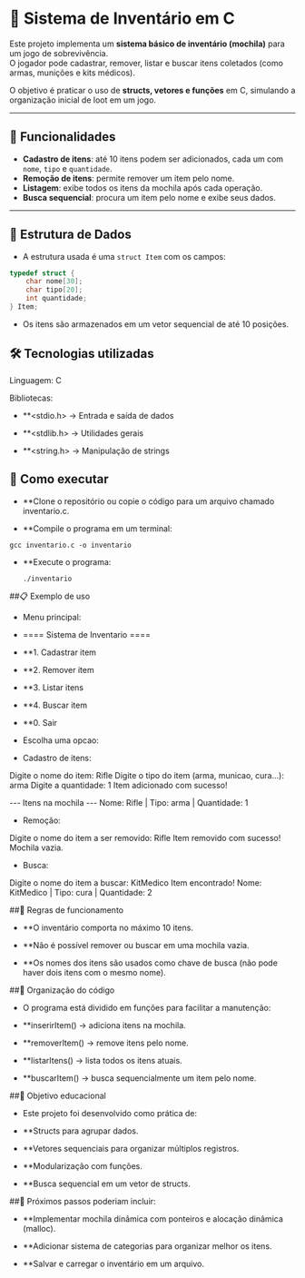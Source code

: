 # 🎒 Sistema de Inventário em C  

Este projeto implementa um **sistema básico de inventário (mochila)** para um jogo de sobrevivência.  
O jogador pode cadastrar, remover, listar e buscar itens coletados (como armas, munições e kits médicos).  

O objetivo é praticar o uso de **structs, vetores e funções** em C, simulando a organização inicial de loot em um jogo.  

---

## 🚀 Funcionalidades  

- **Cadastro de itens**: até 10 itens podem ser adicionados, cada um com `nome`, `tipo` e `quantidade`.  
- **Remoção de itens**: permite remover um item pelo nome.  
- **Listagem**: exibe todos os itens da mochila após cada operação.  
- **Busca sequencial**: procura um item pelo nome e exibe seus dados.  

---

## 📂 Estrutura de Dados  

- A estrutura usada é uma `struct Item` com os campos:  

```c
typedef struct {
    char nome[30];
    char tipo[20];
    int quantidade;
} Item;
```

- Os itens são armazenados em um vetor sequencial de até 10 posições.

## 🛠️ Tecnologias utilizadas

Linguagem: C

Bibliotecas:

- **<stdio.h> → Entrada e saída de dados

-  **<stdlib.h> → Utilidades gerais

- **<string.h> → Manipulação de strings

## 📖 Como executar

- **Clone o repositório ou copie o código para um arquivo chamado inventario.c.

- **Compile o programa em um terminal:

```gcc inventario.c -o inventario```

- **Execute o programa:

  ```./inventario```

##📋 Exemplo de uso
- Menu principal:

- ==== Sistema de Inventario ====
- **1. Cadastrar item
- **2. Remover item
- **3. Listar itens
- **4. Buscar item
- **0. Sair
- Escolha uma opcao:


- Cadastro de itens:

Digite o nome do item: Rifle
Digite o tipo do item (arma, municao, cura...): arma
Digite a quantidade: 1
Item adicionado com sucesso!

--- Itens na mochila ---
Nome: Rifle | Tipo: arma | Quantidade: 1


- Remoção:

Digite o nome do item a ser removido: Rifle
Item removido com sucesso!
Mochila vazia.


- Busca:

Digite o nome do item a buscar: KitMedico
Item encontrado!
Nome: KitMedico | Tipo: cura | Quantidade: 2


##📌 Regras de funcionamento

- **O inventário comporta no máximo 10 itens.

- **Não é possível remover ou buscar em uma mochila vazia.

- **Os nomes dos itens são usados como chave de busca (não pode haver dois itens com o mesmo nome).

##🧩 Organização do código

- O programa está dividido em funções para facilitar a manutenção:

- **inserirItem() → adiciona itens na mochila.

- **removerItem() → remove itens pelo nome.

- **listarItens() → lista todos os itens atuais.

- **buscarItem() → busca sequencialmente um item pelo nome.

##🎯 Objetivo educacional

- Este projeto foi desenvolvido como prática de:

- **Structs para agrupar dados.

- **Vetores sequenciais para organizar múltiplos registros.

- **Modularização com funções.

- **Busca sequencial em um vetor de structs.

##📌 Próximos passos poderiam incluir:

- **Implementar mochila dinâmica com ponteiros e alocação dinâmica (malloc).

- **Adicionar sistema de categorias para organizar melhor os itens.

- **Salvar e carregar o inventário em um arquivo.
